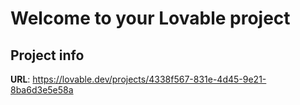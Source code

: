 # Welcome to your Lovable project

## Project info

**URL**: https://lovable.dev/projects/4338f567-831e-4d45-9e21-8ba6d3e5e58a
